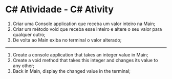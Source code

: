 # C# Atividade - C# Ativity

1. Criar uma Console application que receba um valor inteiro na Main;
2. Criar um método void que receba esse inteiro e altere o seu valor para qualquer outro;
3. De volta ao Main exiba no terminal o valor alterado;

-----------------------------------------------------------------------------------------

1. Create a console application that takes an integer value in Main;
2. Create a void method that takes this integer and changes its value to any other;
3. Back in Main, display the changed value in the terminal;
